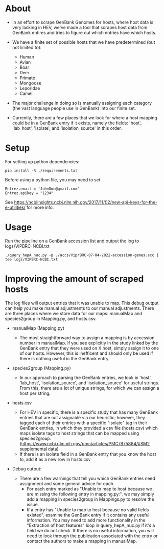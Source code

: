 # About
* In an effort to scrape GenBank Genomes for hosts, where host data is very lacking in HEV, we've made a tool that scrapes host data from GenBank entires and tries to figure out which entries have which hosts. 
* We have a finite set of possible hosts that we have predetermined (but not limited to): 
    * Human 
    * Avian
    * Boar 
    * Deer
    * Primate
    * Mongoose
    * Leporidae
    * Camel

* The major challenge in doing so is manually assigning each category (the vast language people use in GenBank) into our finite set.

* Currently, there are a few places that we look for where a host mapping could be in a GenBank entry if it exists, namely the fields: 'host', 'lab_host', 'isolate', and 'isolation_source' in this order. 


# Setup
For setting up python dependencies:
``` 
pip install -R ./requirements.txt 
```
Before using a python file, you may need to set     
```
Entrez.email = 'JohnDoe@gmail.com'
Entrez.apikey = "1234"
```
See https://ncbiinsights.ncbi.nlm.nih.gov/2017/11/02/new-api-keys-for-the-e-utilities/ for more info.


# Usage
Run the pipeline on a GenBank accession list and output the log to logs/VIPBRC-NCBI.txt
```
./query_hepA_nuc.py -p ./accs/ViprBRC-07-04-2022-accession-genes.acc | tee logs/VIPBRC-NCBI.txt
```


# Improving the amount of scraped hosts
The log files will output entries that it was unable to map. This debug output can help you make manual adjustments to our manual adjustments. There are three places where we store data for our maps: manualMap and species2group in Mapping.py, and hosts.csv.

* manualMap (Mapping.py)
    * The most straightforward way to assign a mapping is by accession number in manualMap. If you see explicitly in the study linked by the GenBank entry that they were used on X host, simply assign it to one of our hosts. However, this is inefficent and should only be used if there is nothing useful in the GenBank entry.

* species2group (Mapping.py)
    * In our approach to parsing the GenBank entries, we look in 'host', 'lab_host', 'isolation_source', and 'isolation_source' for useful strings. From this, there are a lot of unique strings, for which we can assign a host per string.

* hosts.csv
    * For HEV in specific, there is a specific study that has many GenBank entries that are not assignable via our heuristic; however, they tagged each of their entries with a specific "isolate" tag in their GenBank entries, in which they provided a csv file (hosts.csv) which maps isolate tags to host strings that can be mapped using species2group. (https://www.ncbi.nlm.nih.gov/pmc/articles/PMC7875884/#SM2 supplemental data)
    * If there is an isolate field in a GenBank entry that you know the host to, add it as a new row in hosts.csv

* Debug output:
    * There are a few warnings that tell you which GenBank entries need assignment and some general advice for each.
        * For each entry marked as "Unable to map to host because we are missing the following entry in mapping.py:", we may simply add a mapping in species2group in Mappings.py to resolve the issue.
        * If a entry has "Unable to map to host because no valid fields existed", examine the GenBank entry if it contains any useful information. You may need to add more functionality in the "Extraction of host features" loop in query_hepA_nuc.py if it's a field we do not check. If there is no useful information, you will need to look through the publication associated with the entry or contact the authors to make a mapping in manualMap.




















